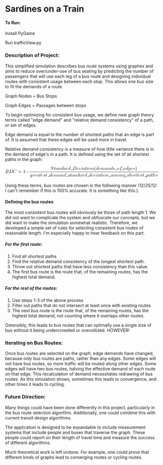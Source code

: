 # Sardines on a Train

#### To Run:
Install PyGame

Run trafficView.py

### Description of Project:
This simplified simulation describes bus route systems using graphes and aims to reduce over/under-use of bus seating by predicting the number of passengers that will use each leg of a bus route and designing individual routes with consistent usage between each stop. This allows one bus size to fit the demands of a route.

Graph Nodes = Bus Stops

Graph Edges = Passages between stops


To begin optimizing for consistent bus usage, we define new graph theory terms called "edge demand" and "relative demand consistency" of a path, or set of edges.

Edge demand is equal to the number of shortest paths that an edge is part of. It is assumed that these edges will be used more in travel.

Relative demand consistency is a measure of how little variance there is in the demand of edge's in a path. It is defined using the set of all shortest paths in the graph:

![Relative Path Demand Consistency](https://github.com/Ondross/sardines_on_trains/blob/master/rdc.gif?raw=true)

Using these terms, bus routes are chosen in the following manner (12/25/12: I can't remember if this is 100% accurate. It is something like this.):

#### Defining the bus routes
The most consistent bus routes will obviously be those of path length 1. We did not want to complicate the system and obfuscate our concepts, but we did want to make the simulation somewhat realistic. Therefore, we developed a simple set of rules for selecting consistent bus routes of reasonable length. I'm especially happy to hear feedback on this part.

##### For the first route:
1. Find all shortest paths
2. Find the relative demand consistency of the longest shortest path. 
3. Throw out shortest paths that have less consistency than this value.
4. The first bus route is the route that, of the remaining routes, has the highest total demand.

##### For the rest of the routes:
1. Use steps 1-3 of the above process
2. Filter out paths that do not intersect at least once with existing routes
3. The next bus route is the route that, of the remaining routes, has the highest total demand, not counting where it overlaps other routes.

Ostensibly, this leads to bus routes that can optimally use a single size of bus without it being undercrowded or overutilized. HOWEVER!

### Iterating on Bus Routes:
Once bus routes are selected on the graph, edge demands have changed, because only bus routes are paths, rather than any edges. Some edges will not have bus routes, so more traffic will be routed along other edges. Some edges will have two bus routes, halving the effective demand of each route on that edge. This recalculation of demand necessitates redrawing of bus routes. As this simulation shows, sometimes this leads to convergence, and other times it leads to cycling.

### Future Direction:
Many things could have been done differently in this project, particularly in the bus route selection algorithm. Additionally, one could combine this with current transit design algorithms.

The application is designed to be expandable to include measurement systems that include people and buses that traverse the graph. These people could report on their length of travel time and measure the success of different algorithms.

Much theoretical work is left undone. For example, one could prove that different kinds of graphs lead to converging routes or cycling routes.